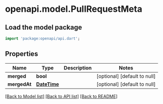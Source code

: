 # openapi.model.PullRequestMeta

## Load the model package
```dart
import 'package:openapi/api.dart';
```

## Properties
Name | Type | Description | Notes
------------ | ------------- | ------------- | -------------
**merged** | **bool** |  | [optional] [default to null]
**mergedAt** | [**DateTime**](DateTime.md) |  | [optional] [default to null]

[[Back to Model list]](../README.md#documentation-for-models) [[Back to API list]](../README.md#documentation-for-api-endpoints) [[Back to README]](../README.md)


